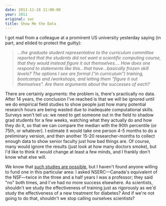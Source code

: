 ```yaml
---
date: 2011-11-18 11:00:00
year: 2011
original: swc
title: Show Me the Data
---
```

<p>I got mail from a colleague at a prominent US university yesterday saying (in part, and elided to protect the guilty):</p>
<blockquote><p><em>...the graduate student representative to the curriculum committee reported that the students did not want a scientific computing course, that they would instead figure it out themselves.... How does one respond to statements like this...that have...basically frozen skill levels? The options I see are formal ("in curriculum") training, bootcamps and /workshops, and letting them "figure it out themselves". Are there arguments about the successes of each?</em></p></blockquote>
<p>There are certainly arguments: the problem is, there's practically no data. After 14 years, the conclusion I've reached is that we will be ignored until we do empirical field studies to show people just how many potential research hours are being wasted due to inadequate computational skills. Surveys won't tell us: we need to get someone out in the field to shadow grad students for a few weeks, watching what they actually do and how they do it, so that we can compare the median with the 90th percentile (or 75th, or whatever). I estimate it would take one person 4-5 months to do a preliminary version, and then another 15-20 researcher-months to collect enough data to show senior faculty just how bad things are. Of course, many would ignore the results (just look at how many doctors smoke), but I'd like to think it would change at least a few minds, and I frankly don't know what else will.</p>
<p>We know that <a href="http://www.neverworkintheory.org/">such studies are possible</a>, but I haven't found anyone willing to fund one in this particular area: I asked NSERC&mdash;Canada's equivalent of the NSF&mdash;twice in the three and a half years I was a professor; they said "no" both times, and I've had no more success elsewhere. As scientists, shouldn't we study the effectiveness of training just as rigorously as we'd study the effectiveness of a new treatment for diabetes? And if we're not going to do that, shouldn't we stop calling ourselves scientists?</p>
